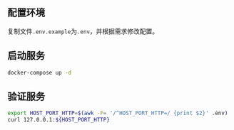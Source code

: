 ## 配置环境

复制文件`.env.example`为`.env`，并根据需求修改配置。

## 启动服务

```bash
docker-compose up -d
```

## 验证服务

```bash
export HOST_PORT_HTTP=$(awk -F= '/^HOST_PORT_HTTP=/ {print $2}' .env)
curl 127.0.0.1:${HOST_PORT_HTTP}
```

